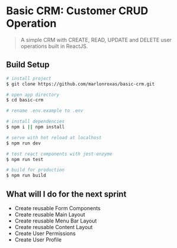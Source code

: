 # Basic CRM: Customer CRUD Operation

> A simple CRM with CREATE, READ, UPDATE and DELETE user operations built in ReactJS.

## Build Setup

```bash
# install project
$ git clone https://github.com/marlonroxas/basic-crm.git

# open app directory
$ cd basic-crm

# rename .env.example to .env

# install dependencies
$ npm i || npm install

# serve with hot reload at localhost
$ npm run dev

# test react components with jest-enzyme
$ npm run test

# build for production
$ npm run build
```

## What will I do for the next sprint
* Create reusable Form Components
* Create reusable Main Layout
* Create reusable Menu Bar Layout
* Create reusable Content Layout
* Create User Permissions
* Create User Profile
